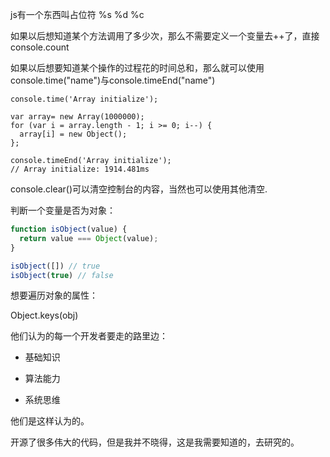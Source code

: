 js有一个东西叫占位符 %s %d %c

如果以后想知道某个方法调用了多少次，那么不需要定义一个变量去++了，直接console.count

如果以后想要知道某个操作的过程花的时间总和，那么就可以使用console.time\("name"\)与console.timeEnd\("name"\)

```
console.time('Array initialize');

var array= new Array(1000000);
for (var i = array.length - 1; i >= 0; i--) {
  array[i] = new Object();
};

console.timeEnd('Array initialize');
// Array initialize: 1914.481ms
```

console.clear\(\)可以清空控制台的内容，当然也可以使用其他清空.

判断一个变量是否为对象：

```js
function isObject(value) {
  return value === Object(value);
}

isObject([]) // true
isObject(true) // false
```

想要遍历对象的属性：

Object.keys\(obj\)

他们认为的每一个开发者要走的路里边：

* 基础知识

* 算法能力
* 系统思维

他们是这样认为的。

开源了很多伟大的代码，但是我并不晓得，这是我需要知道的，去研究的。

